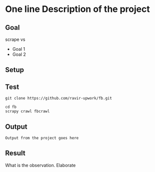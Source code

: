 # One line Description of the project

## Goal
scrape vs
 
* Goal 1
* Goal 2

## Setup


## Test

```
git clone https://github.com/ravir-upwork/fb.git

cd fb
scrapy crawl fbcrawl
```

## Output
```
Output from the project goes here
```

## Result
What is the observation. Elaborate